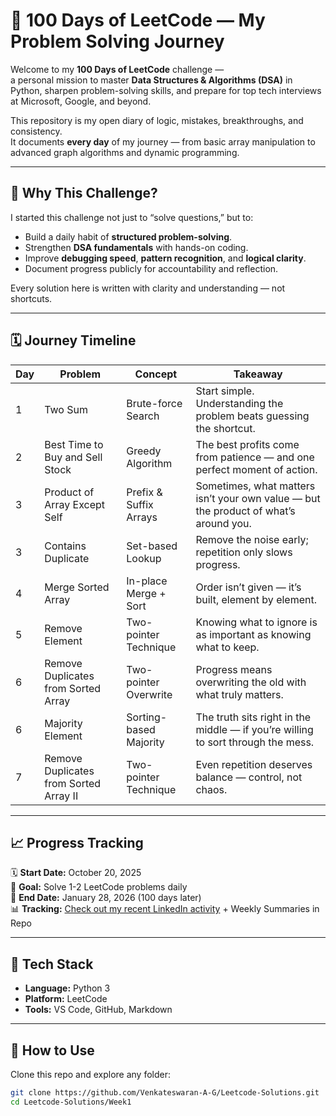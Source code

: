 # 🚀 100 Days of LeetCode — My Problem Solving Journey

Welcome to my **100 Days of LeetCode** challenge —  
a personal mission to master **Data Structures & Algorithms (DSA)** in Python, sharpen problem-solving skills, and prepare for top tech interviews at Microsoft, Google, and beyond.

This repository is my open diary of logic, mistakes, breakthroughs, and consistency.  
It documents **every day** of my journey — from basic array manipulation to advanced graph algorithms and dynamic programming.

---

## 🧭 Why This Challenge?

I started this challenge not just to “solve questions,” but to:
- Build a daily habit of **structured problem-solving**.  
- Strengthen **DSA fundamentals** with hands-on coding.  
- Improve **debugging speed**, **pattern recognition**, and **logical clarity**.  
- Document progress publicly for accountability and reflection.  

Every solution here is written with clarity and understanding — not shortcuts.

---

## 🗓️ Journey Timeline

| Day | Problem | Concept | Takeaway |
|-----|----------|----------|-----------|
| 1 | Two Sum | Brute-force Search | Start simple. Understanding the problem beats guessing the shortcut. |
| 2 | Best Time to Buy and Sell Stock | Greedy Algorithm | The best profits come from patience — and one perfect moment of action. |
| 3 | Product of Array Except Self | Prefix & Suffix Arrays | Sometimes, what matters isn’t your own value — but the product of what’s around you. |
| 3 | Contains Duplicate | Set-based Lookup | Remove the noise early; repetition only slows progress. |
| 4 | Merge Sorted Array | In-place Merge + Sort | Order isn’t given — it’s built, element by element. |
| 5 | Remove Element | Two-pointer Technique | Knowing what to ignore is as important as knowing what to keep. |
| 6 | Remove Duplicates from Sorted Array | Two-pointer Overwrite | Progress means overwriting the old with what truly matters. |
| 6 | Majority Element | Sorting-based Majority | The truth sits right in the middle — if you’re willing to sort through the mess. |
| 7 | Remove Duplicates from Sorted Array II | Two-pointer Technique | Even repetition deserves balance — control, not chaos. |

---

## 📈 Progress Tracking

🗓️ **Start Date:** October 20, 2025  
🎯 **Goal:** Solve 1-2 LeetCode problems daily  
💯 **End Date:** January 28, 2026 (100 days later)  
📊 **Tracking:** [Check out my recent LinkedIn activity](https://www.linkedin.com/in/venkateswaran-a-g-a2a18a339/recent-activity/all/?trk=public_profile-settings_see-all-posts) + Weekly Summaries in Repo  

---

## 🧰 Tech Stack

- **Language:** Python 3  
- **Platform:** LeetCode  
- **Tools:** VS Code, GitHub, Markdown  

---

## 🧠 How to Use

Clone this repo and explore any folder:
```bash
git clone https://github.com/Venkateswaran-A-G/Leetcode-Solutions.git
cd Leetcode-Solutions/Week1
